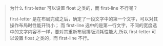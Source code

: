 > 为什么 first-letter 可以设置 float 之类的，而 first-line 不行呢？
>
> first-letter 是在布局完成之后，确定了一段文字中的第一个文字，可以对其操作布局时性能开销小；
> 而 first-line 选中的是第一行文字，不同的宽度选中的文字内容不一样，要对其重新布局排版消耗性能大,所以 first-letter 可以设置 float 之类的，而 first-line 不行。

